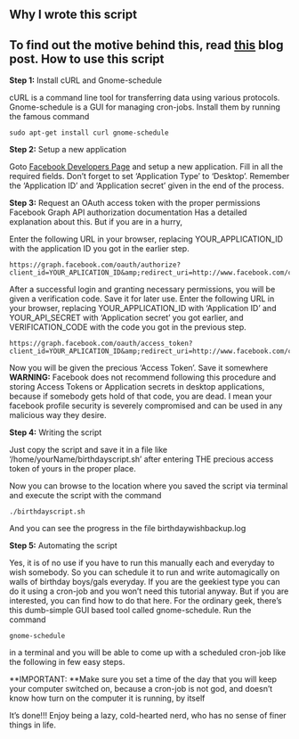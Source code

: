 Why I wrote this script
-------------------------------------------
To find out the motive behind this,
read [this](http://galpotha.wordpress.com/2010/07/04/the-loser%e2%80%99s-script-how-to-wish-facebook-friends-on-their-birthdays-automatically-in-linux/) blog post.
How to use this script
-------------------------------------------

**Step 1:** Install cURL and Gnome-schedule

cURL is a command line tool for transferring data using various protocols. Gnome-schedule is a GUI for managing cron-jobs. Install them by running the famous command

	sudo apt-get install curl gnome-schedule

**Step 2:** Setup a new application

Goto [Facebook Developers Page](http://www.facebook.com/developers/) and setup a new application. Fill in all the required fields. Don’t forget to set ‘Application Type’ to ‘Desktop’. Remember the ‘Application ID’ and ‘Application secret’ given in the end of the process.

**Step 3:** Request an OAuth access token with the proper permissions
Facebook Graph API authorization documentation Has a detailed explanation about this. But if you are in a hurry,

Enter the following URL in your browser, replacing YOUR_APPLICATION_ID with the application ID you got in the earlier step.

	https://graph.facebook.com/oauth/authorize?client_id=YOUR_APLICATION_ID&amp;redirect_uri=http://www.facebook.com/connect/login_success.html&amp;type=user_agent&amp;display=popup&amp;scope=offline_access,publish_stream,friends_birthday

After a successful login and granting necessary permissions,  you will be given a verification code. Save it for later use.
Enter the following URL in your browser, replacing YOUR_APPLICATION_ID with ‘Application ID’ and YOUR_API_SECRET with ‘Application secret’ you got earlier, and VERIFICATION_CODE with the code you got in the previous step.

	https://graph.facebook.com/oauth/access_token?client_id=YOUR_APLICATION_ID&amp;redirect_uri=http://www.facebook.com/connect/login_success.html&amp;client_secret=YOUR_API_SECRET&amp;code=VERIFICATION_CODE
Now you will be given the precious ‘Access Token’. Save it somewhere
**WARNING:** Facebook does not recommend following this procedure and storing Access Tokens or Application secrets in desktop applications, because if somebody gets hold of that code, you are dead. I mean your facebook profile security is severely compromised and can be used in any malicious way they desire.

**Step 4:** Writing the script

Just copy the script and save it in a file like ‘/home/yourName/birthdayscript.sh’ after  entering THE precious access token of yours in the proper place.

Now you can browse to the location where you saved the script via terminal and execute the script with the command

	./birthdayscript.sh
And you can see the progress in the file birthdaywishbackup.log

**Step 5:** Automating the script

Yes, it is of no use if you have to run this manually each and everyday to wish somebody. So you can schedule it to run and write automagically on walls of birthday boys/gals everyday. If you are the geekiest type you can do it using a cron-job and you won’t need this tutorial anyway. But if you are interested, you can find how to do that here.
For the ordinary geek, there’s this dumb-simple GUI based tool called gnome-schedule. Run the command

	gnome-schedule
in a terminal and you will be able to come up with a scheduled cron-job like the following in few easy steps.

**IMPORTANT: **Make sure you set a time of the day that you will keep your computer switched on, because a cron-job is not god, and doesn’t know how turn on the computer it is running, by itself 

It’s done!!! Enjoy being a lazy, cold-hearted nerd, who has no sense of finer things in life.
